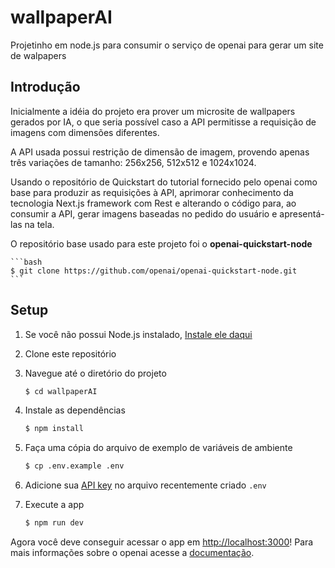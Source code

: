 # wallpaperAI
Projetinho em node.js para consumir o serviço de openai para gerar um site de walpapers

## Introdução

Inicialmente a idéia do projeto era prover um microsite de wallpapers gerados por IA, o que seria possível caso a API permitisse a requisição de imagens com dimensões diferentes.

A API usada possui restrição de dimensão de imagem, provendo apenas três variações de tamanho: 256x256, 512x512 e 1024x1024. 

Usando o repositório de Quickstart do tutorial fornecido pelo openai como base para produzir as requisições à API, aprimorar conhecimento da tecnologia Next.js framework com Rest e alterando o código para, ao consumir a API, gerar imagens baseadas no pedido do usuário e apresentá-las na tela.

O repositório base usado para este projeto foi o **openai-quickstart-node** 

    ```bash
    $ git clone https://github.com/openai/openai-quickstart-node.git
    ```

## Setup

1. Se você não possui Node.js instalado, [Instale ele daqui](https://nodejs.org/en/)

2. Clone este repositório

3. Navegue até o diretório do projeto
    ```bash
    $ cd wallpaperAI
    ```
4. Instale as dependências
   ```bash
   $ npm install
   ```

5. Faça uma cópia do arquivo de exemplo de variáveis de ambiente

   ```bash
   $ cp .env.example .env
   ```
6. Adicione sua [API key](https://beta.openai.com/account/api-keys) no arquivo recentemente criado `.env` 

7. Execute a app

   ```bash
   $ npm run dev
   ```

Agora você deve conseguir acessar o app em [http://localhost:3000](http://localhost:3000)! 
Para mais informações sobre o openai acesse a [documentação](https://beta.openai.com/docs/).

